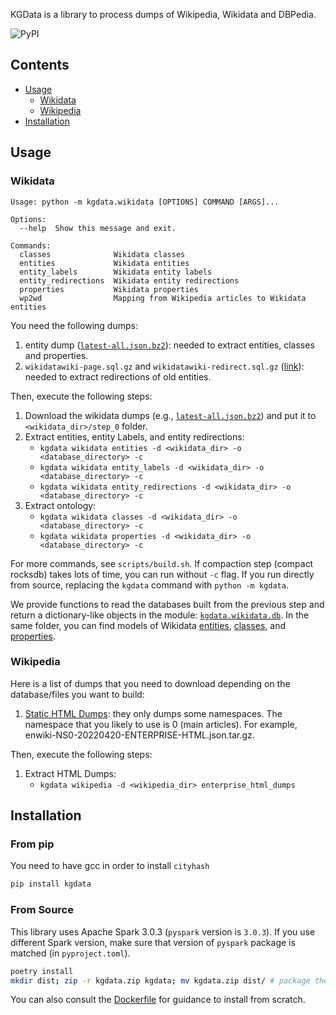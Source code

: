 KGData is a library to process dumps of Wikipedia, Wikidata and DBPedia.

![PyPI](https://img.shields.io/pypi/v/kgdata)

## Contents

<!--ts-->

- [Usage](#usage)
  - [Wikidata](#wikidata)
  - [Wikipedia](#wikipedia)
- [Installation](#installation)
<!--te-->

## Usage

### Wikidata

```
Usage: python -m kgdata.wikidata [OPTIONS] COMMAND [ARGS]...

Options:
  --help  Show this message and exit.

Commands:
  classes              Wikidata classes
  entities             Wikidata entities
  entity_labels        Wikidata entity labels
  entity_redirections  Wikidata entity redirections
  properties           Wikidata properties
  wp2wd                Mapping from Wikipedia articles to Wikidata entities
```

You need the following dumps:

1. entity dump ([`latest-all.json.bz2`](https://dumps.wikimedia.org/wikidatawiki/entities/20200518/wikidata-20200518-all.json.bz2)): needed to extract entities, classes and properties.
2. `wikidatawiki-page.sql.gz` and `wikidatawiki-redirect.sql.gz` ([link](https://dumps.wikimedia.org/wikidatawiki)): needed to extract redirections of old entities.

Then, execute the following steps:

1.  Download the wikidata dumps (e.g., [`latest-all.json.bz2`](https://dumps.wikimedia.org/wikidatawiki/entities/20200518/wikidata-20200518-all.json.bz2)) and put it to `<wikidata_dir>/step_0` folder.
1.  Extract entities, entity Labels, and entity redirections:
    - `kgdata wikidata entities -d <wikidata_dir> -o <database_directory> -c`
    - `kgdata wikidata entity_labels -d <wikidata_dir> -o <database_directory> -c`
    - `kgdata wikidata entity_redirections -d <wikidata_dir> -o <database_directory> -c`
1.  Extract ontology:
    - `kgdata wikidata classes -d <wikidata_dir> -o <database_directory> -c`
    - `kgdata wikidata properties -d <wikidata_dir> -o <database_directory> -c`

For more commands, see `scripts/build.sh`.
If compaction step (compact rocksdb) takes lots of time, you can run without `-c` flag.
If you run directly from source, replacing the `kgdata` command with `python -m kgdata`.

We provide functions to read the databases built from the previous step and return a dictionary-like objects in the module: [`kgdata.wikidata.db`](/kgdata/wikidata/db.py). In the same folder, you can find models of Wikidata [entities](/kgdata/wikidata/models/qnode.py), [classes](/kgdata/wikidata/models/wdclass.py), and [properties](/kgdata/wikidata/models/wdproperty.py).

### Wikipedia

Here is a list of dumps that you need to download depending on the database/files you want to build:

1. [Static HTML Dumps](https://dumps.wikimedia.org/other/enterprise_html/): they only dumps some namespaces. The namespace that you likely to use is 0 (main articles). For example, enwiki-NS0-20220420-ENTERPRISE-HTML.json.tar.gz.

Then, execute the following steps:

1. Extract HTML Dumps:
   - `kgdata wikipedia -d <wikipedia_dir> enterprise_html_dumps`

## Installation

### From pip

You need to have gcc in order to install `cityhash`

```bash
pip install kgdata
```

### From Source

This library uses Apache Spark 3.0.3 (`pyspark` version is `3.0.3`). If you use different Spark version, make sure that version of `pyspark` package is matched (in `pyproject.toml`).

```bash
poetry install
mkdir dist; zip -r kgdata.zip kgdata; mv kgdata.zip dist/ # package the application to submit to Spark cluster
```

You can also consult the [Dockerfile](./Dockerfile) for guidance to install from scratch.
